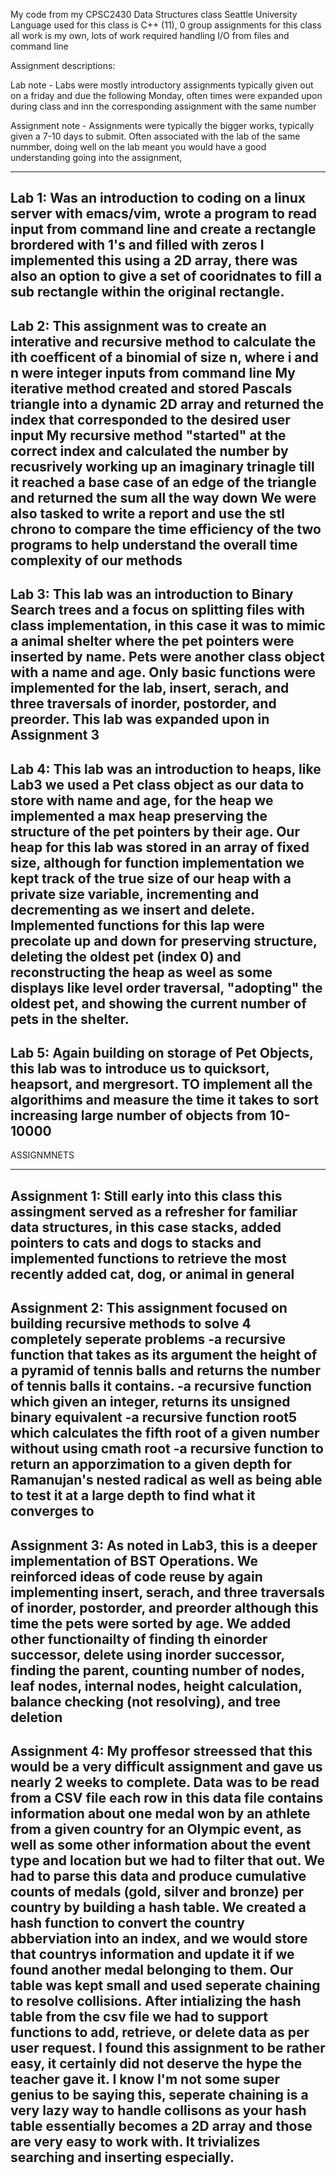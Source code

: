My code from my CPSC2430 Data Structures class Seattle University
Language used for this class is C++ (11), 0 group assignments for this class all work is my own, lots of work required handling I/O from files and command line

Assignment descriptions:

Lab note - Labs were mostly introductory assignments typically given out on a friday and due the following Monday, often times were expanded upon during class and inn the corresponding assignment with the same number

Assignment note - Assignments were typically the bigger works, typically given a 7-10 days to submit. Often associated with the lab of the same nummber, doing well on the lab meant you would have a good understanding going 
into the assignment,

------------------------------------------------------------------------------------------------------------------------------------------------------------------------------------------------------------------------------------------------
Lab 1:
Was an introduction to coding on a linux server with emacs/vim, wrote a program to read input from command line and create a rectangle brordered with 1's and filled with zeros
I implemented this using a 2D array, there was also an option to give a set of cooridnates to fill a sub rectangle within the original rectangle.
------------------------------------------------------------------------------------------------------------------------------------------------------------------------------------------------------------------------------------------------
Lab 2: 
This assignment was to create an interative and recursive method to calculate the ith coefficent of a binomial of size n, where i and n were integer inputs from command line
My iterative method created and stored Pascals triangle into a dynamic 2D array and returned the index that corresponded to the desired user input
My recursive method "started" at the correct index and calculated the number by recusrively working up an imaginary trinagle till it reached a base case of an edge of the triangle and returned the sum all the way down
We were also tasked to write a report and use the stl chrono to compare the time efficiency of the two programs to help understand the overall time complexity of our methods
------------------------------------------------------------------------------------------------------------------------------------------------------------------------------------------------------------------------------------------------
Lab 3: 
This lab was an introduction to Binary Search trees and a focus on splitting files with class implementation, in this case it was to mimic a animal shelter where the pet pointers were inserted by name. Pets were another class
object with a name and age. Only basic functions were implemented for the lab, insert, serach, and three traversals of inorder, postorder, and preorder. This lab was expanded upon in Assignment 3
------------------------------------------------------------------------------------------------------------------------------------------------------------------------------------------------------------------------------------------------
Lab 4: 
This lab was an introduction to heaps, like Lab3 we used a Pet class object as our data to store with name and age, for the heap we implemented a max heap preserving the structure of the pet pointers by their age. Our heap 
for this lab was stored in an array of fixed size, although for function implementation we kept track of the true size of our heap with a private size variable, incrementing and decrementing as we insert and delete. Implemented 
functions for this lap were precolate up and down for preserving structure, deleting the oldest pet (index 0) and reconstructing the heap as weel as some displays like level order traversal, "adopting" the oldest pet, and showing 
the current number of pets in the shelter.
------------------------------------------------------------------------------------------------------------------------------------------------------------------------------------------------------------------------------------------------
Lab 5:
Again building on storage of Pet Objects, this lab was to introduce us to quicksort, heapsort, and mergresort. TO implement all the algorithims and measure the time it takes to sort increasing large number of objects from 10- 10000
------------------------------------------------------------------------------------------------------------------------------------------------------------------------------------------------------------------------------------------------

ASSIGNMNETS

------------------------------------------------------------------------------------------------------------------------------------------------------------------------------------------------------------------------------------------------
Assignment 1: 
Still early into this class this assingment served as a refresher for familiar data structures, in this case stacks, added pointers to cats and dogs to stacks and implemented functions to retrieve the most recently added
cat, dog, or animal in general
------------------------------------------------------------------------------------------------------------------------------------------------------------------------------------------------------------------------------------------------
Assignment 2: 
This assignment focused on building recursive methods to solve 4 completely seperate problems
-a recursive function that takes as its argument the height of a pyramid of tennis balls and returns the number of tennis balls it contains.
-a recursive function which given an integer, returns its unsigned binary equivalent
-a recursive function root5 which calculates the fifth root of a given number without using cmath root
-a recursive function to return an apporzimation to a given depth for Ramanujan's nested radical as well as being able to test it at a large depth to find what it converges to
------------------------------------------------------------------------------------------------------------------------------------------------------------------------------------------------------------------------------------------------
Assignment 3: 
As noted in Lab3, this is a deeper implementation of BST Operations. We reinforced ideas of code reuse by again implementing insert, serach, and three traversals of inorder, postorder, and preorder although this time 
the pets were sorted by age. We added other functionailty of finding th einorder successor, delete using inorder successor, finding the parent, counting number of nodes, leaf nodes, internal nodes, height calculation, 
balance checking (not resolving), and tree deletion
------------------------------------------------------------------------------------------------------------------------------------------------------------------------------------------------------------------------------------------------
Assignment 4: 
My proffesor streessed that this would be a very difficult assignment and gave us nearly 2 weeks to complete. Data was to be read from a CSV file each row in this data file contains information about one medal won by an 
athlete from a given country for an Olympic event, as well as some other information about the event type and location but we had to filter that out. We had to parse this data and produce cumulative counts of medals 
(gold, silver and bronze) per country by building a hash  table. We created a hash function to convert the country abberviation into an index, and we would store that countrys information and update it if we found another
medal belonging to them. Our table was kept small and used seperate chaining to  resolve collisions. After intializing the hash table from the csv file we had to support functions to add, retrieve, or delete data as per user request.
I found this assignment to be rather easy, it certainly did not deserve the hype the teacher gave it. I know I'm not some super genius to be saying this, seperate chaining is a very lazy way to handle collisons as your hash table 
essentially becomes a 2D array and those are very easy to work with. It trivializes searching and inserting especially.
------------------------------------------------------------------------------------------------------------------------------------------------------------------------------------------------------------------------------------------------
